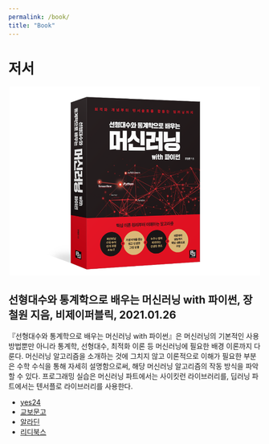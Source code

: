 ```yaml
---
permalink: /book/
title: "Book"
---
```


# 저서    

<center><img src="/assets/images/book/ml_by_la_stat.png" width="500"></center>  

## 선형대수와 통계학으로 배우는 머신러닝 with 파이썬, 장철원 지음, 비제이퍼블릭, 2021.01.26   

『선형대수와 통계학으로 배우는 머신러닝 with 파이썬』은 머신러닝의 기본적인 사용 방법뿐만 아니라 통계학, 선형대수, 최적화 이론 등 머신러닝에 필요한 배경 이론까지 다룬다. 머신러닝 알고리즘을 소개하는 것에 그치지 않고 이론적으로 이해가 필요한 부분은 수학 수식을 통해 자세히 설명함으로써, 해당 머신러닝 알고리즘의 작동 방식을 파악할 수 있다. 프로그래밍 실습은 머신러닝 파트에서는 사이킷런 라이브러리를, 딥러닝 파트에서는 텐서플로 라이브러리를 사용한다. 

 * [yes24](http://www.yes24.com/Product/Goods/97032765?OzSrank=1)   
 * [교보문고](http://www.kyobobook.co.kr/product/detailViewKor.laf?ejkGb=KOR&mallGb=KOR&barcode=9791165920395&orderClick=LAG&Kc=)  
 * [알라딘](https://www.aladin.co.kr/shop/wproduct.aspx?ItemId=262038358)   
 * [리디북스](https://ridibooks.com/books/3780000100?_s=search&_q=%EC%9E%A5%EC%B2%A0%EC%9B%90)  



